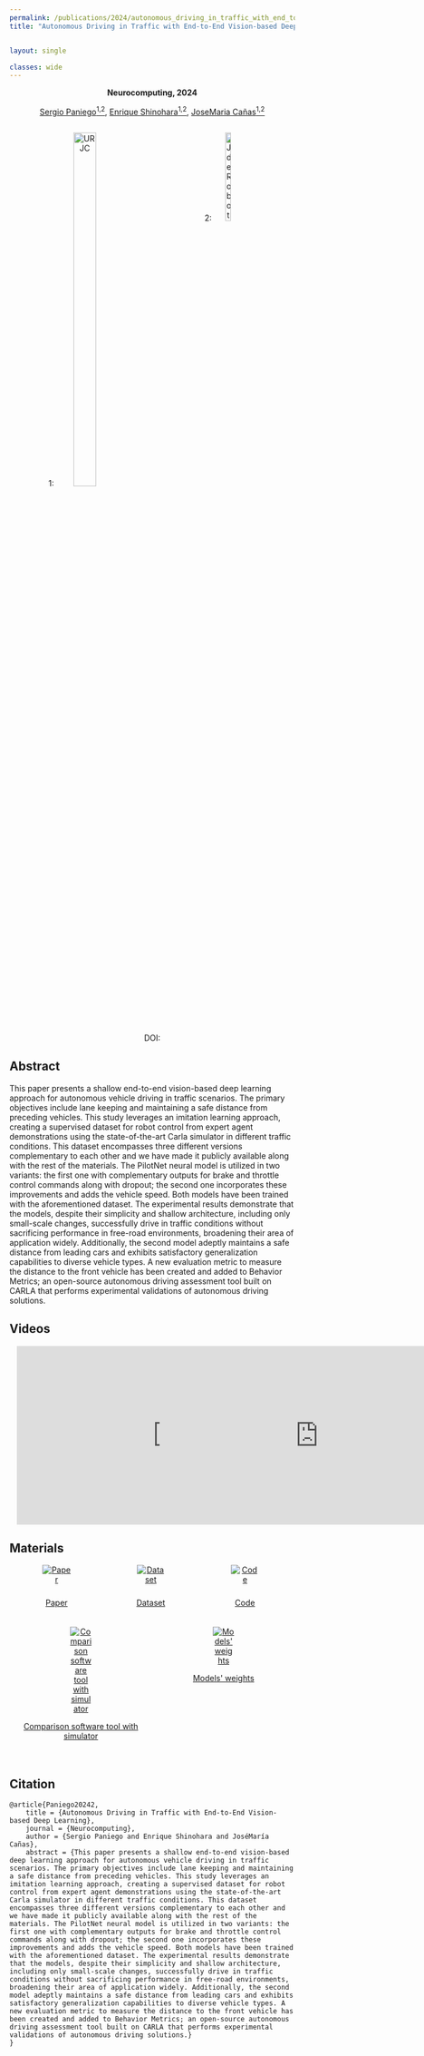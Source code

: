 ```yaml
---
permalink: /publications/2024/autonomous_driving_in_traffic_with_end_to_end_vision_based_deep_learning
title: "Autonomous Driving in Traffic with End-to-End Vision-based Deep Learning"


layout: single

classes: wide
---
```


<p style="text-align: center; font-weight: bold;">Neurocomputing, 2024</p>

<p style="text-align: center"><a href="https://sergiopaniego.github.io/">Sergio Paniego<sup>1,2</sup></a>, <a href="">Enrique Shinohara<sup>1,2</sup></a>, <a href="https://gsyc.urjc.es/jmplaza/">JoseMaria Cañas<sup>1,2</sup></a></p>
<div class="container" style="overflow: hidden;">
    <p style="text-align: center; width: 50%; float: left;">1: <a href="https://www.urjc.es/"><img src="https://upload.wikimedia.org/wikipedia/commons/thumb/8/84/URJC_logo.svg/1280px-URJC_logo.svg.png" width="40%" height="40%" alt="URJC"/></a></p>
    <p style="text-align: center; width: 50%; float: left;">2: <a href="https://jderobot.github.io/"><img src="https://avatars.githubusercontent.com/u/10959337?s=280&v=4" width="20%" height="20%" alt="JdeRobot"/></a></p>
</div>
<p style="text-align: center">DOI: <a href=""></a></p>


## Abstract

This paper presents a shallow end-to-end vision-based deep learning approach for autonomous vehicle driving in traffic scenarios. The primary objectives include lane keeping and maintaining a safe distance from preceding vehicles. This study leverages an imitation learning approach, creating a supervised dataset for robot control from expert agent demonstrations using the state-of-the-art Carla simulator in different traffic conditions. This dataset encompasses three different versions complementary to each other and we have made it publicly available along with the rest of the materials. The PilotNet neural model is utilized in two variants: the first one with complementary outputs for brake and throttle control commands along with dropout; the second one incorporates these improvements and adds the vehicle speed. Both models have been trained with the aforementioned dataset. The experimental results demonstrate that the models, despite their simplicity and shallow architecture, including only small-scale changes, successfully drive in traffic conditions without sacrificing performance in free-road environments, broadening their area of application widely. Additionally, the second model adeptly maintains a safe distance from leading cars and exhibits satisfactory generalization capabilities to diverse vehicle types. A new evaluation metric to measure the distance to the front vehicle has been created and added to Behavior Metrics; an open-source autonomous driving assessment tool built on CARLA that performs experimental validations of autonomous driving solutions.

## Videos

<div style="display: flex;justify-content: space-around;margin-bottom: 20px;">
    <div style="width: 45%;">
      <iframe width="560" height="315" src="https://www.youtube.com/embed/mVSfxQeWwrQ" frameborder="0" allowfullscreen></iframe>
    </div>
    <div style="width: 45%;">
      <iframe width="560" height="315" src="https://www.youtube.com/embed/TxYeBWp0XN8" frameborder="0" allowfullscreen></iframe>
    </div>
</div>


## Materials



<div class="container" style="overflow: hidden;">
    <div style="width: 33%; float: left;margin-bottom: 20px; text-align: center;">
        <a href="">
            <img style="max-width: 30%; height: auto; margin-bottom: 10px;" src="https://cdn-icons-png.flaticon.com/512/3731/3731553.png" alt="Paper">
            <p>Paper</p>
        </a>
    </div>
    <div style="width: 33%; float: left; margin-bottom: 20px; text-align: center;">
        <a href="https://huggingface.co/datasets/YujiroS/traffic-6">
            <img style="max-width: 30%; height: auto; margin-bottom: 10px;" src="https://static.thenounproject.com/png/2200230-200.png" alt="Dataset">
            <p>Dataset</p>
        </a>
    </div>
    <div style="width: 33%; float: left;margin-bottom: 20px; text-align: center;">
        <a href="https://github.com/RoboticsLabURJC/2022-tfm-enrique-shinohara">
            <img style="max-width: 30%; height: auto; margin-bottom: 10px;" src="https://static.thenounproject.com/png/1448954-200.png" alt="Code">
            <p>Code</p>
        </a>
    </div>
</div>
<div class="container" style="overflow: hidden;">
    <div style="width: 50%; float: left;margin-bottom: 20px; text-align: center;">
        <a href="https://github.com/JdeRobot/BehaviorMetrics">
            <img style="max-width: 15%; height: auto;" src="https://static-00.iconduck.com/assets.00/comparison-icon-512x512-vl4u7s2n.png" alt="Comparison software tool with simulator">
            <p>Comparison software tool with simulator</p>
        </a>
    </div>
    <div style="width: 50%; float: left; margin-bottom: 20px; text-align: center;">
        <a href="https://huggingface.co/YujiroS/subjective_vision_pilotnet">
            <img style="max-width: 15%; height: auto;" src="https://cdn-icons-png.flaticon.com/512/6461/6461819.png" alt="Models' weights">
            <p>Models' weights</p>
        </a>
    </div>
</div>


## Citation

``` 
@article{Paniego20242,
    title = {Autonomous Driving in Traffic with End-to-End Vision-based Deep Learning},
    journal = {Neurocomputing},
    author = {Sergio Paniego and Enrique Shinohara and JoséMaría Cañas},
    abstract = {This paper presents a shallow end-to-end vision-based deep learning approach for autonomous vehicle driving in traffic scenarios. The primary objectives include lane keeping and maintaining a safe distance from preceding vehicles. This study leverages an imitation learning approach, creating a supervised dataset for robot control from expert agent demonstrations using the state-of-the-art Carla simulator in different traffic conditions. This dataset encompasses three different versions complementary to each other and we have made it publicly available along with the rest of the materials. The PilotNet neural model is utilized in two variants: the first one with complementary outputs for brake and throttle control commands along with dropout; the second one incorporates these improvements and adds the vehicle speed. Both models have been trained with the aforementioned dataset. The experimental results demonstrate that the models, despite their simplicity and shallow architecture, including only small-scale changes, successfully drive in traffic conditions without sacrificing performance in free-road environments, broadening their area of application widely. Additionally, the second model adeptly maintains a safe distance from leading cars and exhibits satisfactory generalization capabilities to diverse vehicle types. A new evaluation metric to measure the distance to the front vehicle has been created and added to Behavior Metrics; an open-source autonomous driving assessment tool built on CARLA that performs experimental validations of autonomous driving solutions.}
}
``` 



